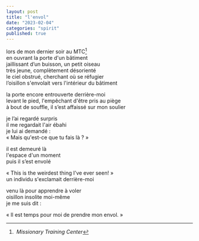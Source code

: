```yaml
---
layout: post
title: "l'envol"
date: "2023-02-04"
categories: "spirit"
published: true
---
```


lors de mon dernier soir au MTC[^1]  
en ouvrant la porte d'un bâtiment  
jaillissant d’un buisson, un petit oiseau  
très jeune, complètement désorienté  
le ciel obstrué, cherchant où se réfugier  
l’oisillon s'envolait vers l'intérieur du bâtiment  

la porte encore entrouverte derrière-moi  
levant le pied, l'empêchant d'être pris au piège  
à bout de souffle, il s’est affaissé sur mon soulier  

je l’ai regardé surpris  
il me regardait l'air ébahi  
je lui ai demandé :  
« Mais qu'est-ce que tu fais là ? »  

il est demeuré là  
l'espace d'un moment  
puis il s’est envolé  

« This is the weirdest thing I’ve ever seen! »  
un individu s'exclamait derrière-moi  

venu là pour apprendre à voler  
oisillon insolite moi-même  
je me suis dit :

« Il est temps pour moi de prendre mon envol. »  

[^1]: *Missionary Training Center*
